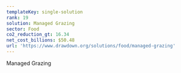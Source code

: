 ```yaml
---
templateKey: single-solution
rank: 19
solution: Managed Grazing
sector: Food
co2_reduction_gt: 16.34
net_cost_billions: $50.48
url: 'https://www.drawdown.org/solutions/food/managed-grazing'
---
```


Managed Grazing
